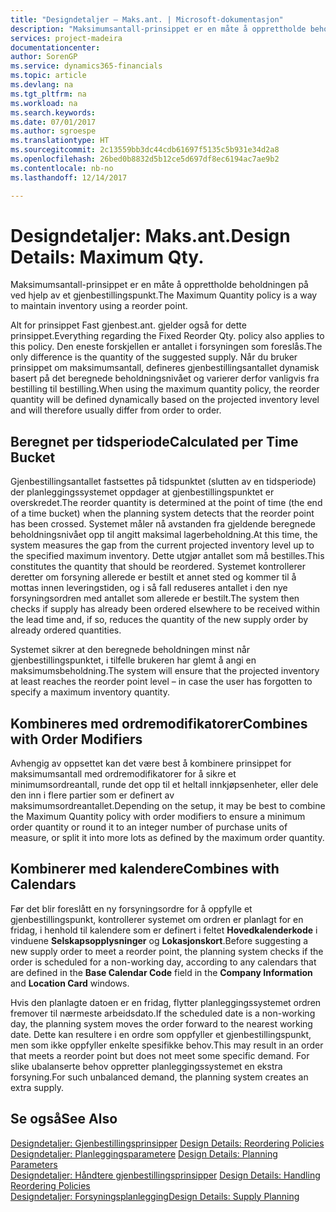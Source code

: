 ```yaml
---
title: "Designdetaljer – Maks.ant. | Microsoft-dokumentasjon"
description: "Maksimumsantall-prinsippet er en måte å opprettholde beholdningen på ved hjelp av et gjenbestillingspunkt."
services: project-madeira
documentationcenter: 
author: SorenGP
ms.service: dynamics365-financials
ms.topic: article
ms.devlang: na
ms.tgt_pltfrm: na
ms.workload: na
ms.search.keywords: 
ms.date: 07/01/2017
ms.author: sgroespe
ms.translationtype: HT
ms.sourcegitcommit: 2c13559bb3dc44cdb61697f5135c5b931e34d2a8
ms.openlocfilehash: 26bed0b8832d5b12ce5d697df8ec6194ac7ae9b2
ms.contentlocale: nb-no
ms.lasthandoff: 12/14/2017

---
```

# <a name="design-details-maximum-qty"></a><span data-ttu-id="fe0b7-103">Designdetaljer: Maks.ant.</span><span class="sxs-lookup"><span data-stu-id="fe0b7-103">Design Details: Maximum Qty.</span></span>
<span data-ttu-id="fe0b7-104">Maksimumsantall-prinsippet er en måte å opprettholde beholdningen på ved hjelp av et gjenbestillingspunkt.</span><span class="sxs-lookup"><span data-stu-id="fe0b7-104">The Maximum Quantity policy is a way to maintain inventory using a reorder point.</span></span>  
  
 <span data-ttu-id="fe0b7-105">Alt for prinsippet Fast gjenbest.ant. gjelder også for dette prinsippet.</span><span class="sxs-lookup"><span data-stu-id="fe0b7-105">Everything regarding the Fixed Reorder Qty. policy also applies to this policy.</span></span> <span data-ttu-id="fe0b7-106">Den eneste forskjellen er antallet i forsyningen som foreslås.</span><span class="sxs-lookup"><span data-stu-id="fe0b7-106">The only difference is the quantity of the suggested supply.</span></span> <span data-ttu-id="fe0b7-107">Når du bruker prinsippet om maksimumsantall, defineres gjenbestillingsantallet dynamisk basert på det beregnede beholdningsnivået og varierer derfor vanligvis fra bestilling til bestilling.</span><span class="sxs-lookup"><span data-stu-id="fe0b7-107">When using the maximum quantity policy, the reorder quantity will be defined dynamically based on the projected inventory level and will therefore usually differ from order to order.</span></span>  
  
## <a name="calculated-per-time-bucket"></a><span data-ttu-id="fe0b7-108">Beregnet per tidsperiode</span><span class="sxs-lookup"><span data-stu-id="fe0b7-108">Calculated per Time Bucket</span></span>  
 <span data-ttu-id="fe0b7-109">Gjenbestillingsantallet fastsettes på tidspunktet (slutten av en tidsperiode) der planleggingssystemet oppdager at gjenbestillingspunktet er overskredet.</span><span class="sxs-lookup"><span data-stu-id="fe0b7-109">The reorder quantity is determined at the point of time (the end of a time bucket) when the planning system detects that the reorder point has been crossed.</span></span> <span data-ttu-id="fe0b7-110">Systemet måler nå avstanden fra gjeldende beregnede beholdningsnivået opp til angitt maksimal lagerbeholdning.</span><span class="sxs-lookup"><span data-stu-id="fe0b7-110">At this time, the system measures the gap from the current projected inventory level up to the specified maximum inventory.</span></span> <span data-ttu-id="fe0b7-111">Dette utgjør antallet som må bestilles.</span><span class="sxs-lookup"><span data-stu-id="fe0b7-111">This constitutes the quantity that should be reordered.</span></span> <span data-ttu-id="fe0b7-112">Systemet kontrollerer deretter om forsyning allerede er bestilt et annet sted og kommer til å mottas innen leveringstiden, og i så fall reduseres antallet i den nye forsyningsordren med antallet som allerede er bestilt.</span><span class="sxs-lookup"><span data-stu-id="fe0b7-112">The system then checks if supply has already been ordered elsewhere to be received within the lead time and, if so, reduces the quantity of the new supply order by already ordered quantities.</span></span>  
  
 <span data-ttu-id="fe0b7-113">Systemet sikrer at den beregnede beholdningen minst når gjenbestillingspunktet, i tilfelle brukeren har glemt å angi en maksimumsbeholdning.</span><span class="sxs-lookup"><span data-stu-id="fe0b7-113">The system will ensure that the projected inventory at least reaches the reorder point level – in case the user has forgotten to specify a maximum inventory quantity.</span></span>  
  
## <a name="combines-with-order-modifiers"></a><span data-ttu-id="fe0b7-114">Kombineres med ordremodifikatorer</span><span class="sxs-lookup"><span data-stu-id="fe0b7-114">Combines with Order Modifiers</span></span>  
 <span data-ttu-id="fe0b7-115">Avhengig av oppsettet kan det være best å kombinere prinsippet for maksimumsantall med ordremodifikatorer for å sikre et minimumsordreantall, runde det opp til et heltall innkjøpsenheter, eller dele den inn i flere partier som er definert av maksimumsordreantallet.</span><span class="sxs-lookup"><span data-stu-id="fe0b7-115">Depending on the setup, it may be best to combine the Maximum Quantity policy with order modifiers to ensure a minimum order quantity or round it to an integer number of purchase units of measure, or split it into more lots as defined by the maximum order quantity.</span></span>  
  
## <a name="combines-with-calendars"></a><span data-ttu-id="fe0b7-116">Kombinerer med kalendere</span><span class="sxs-lookup"><span data-stu-id="fe0b7-116">Combines with Calendars</span></span>  
 <span data-ttu-id="fe0b7-117">Før det blir foreslått en ny forsyningsordre for å oppfylle et gjenbestillingspunkt, kontrollerer systemet om ordren er planlagt for en fridag, i henhold til kalendere som er definert i feltet **Hovedkalenderkode** i vinduene **Selskapsopplysninger** og **Lokasjonskort**.</span><span class="sxs-lookup"><span data-stu-id="fe0b7-117">Before suggesting a new supply order to meet a reorder point, the planning system checks if the order is scheduled for a non-working day, according to any calendars that are  defined in the **Base Calendar Code** field in the **Company Information** and **Location Card** windows.</span></span>  
  
 <span data-ttu-id="fe0b7-118">Hvis den planlagte datoen er en fridag, flytter planleggingssystemet ordren fremover til nærmeste arbeidsdato.</span><span class="sxs-lookup"><span data-stu-id="fe0b7-118">If the scheduled date is a non-working day, the planning system moves the order forward to the nearest working date.</span></span> <span data-ttu-id="fe0b7-119">Dette kan resultere i en ordre som oppfyller et gjenbestillingspunkt, men som ikke oppfyller enkelte spesifikke behov.</span><span class="sxs-lookup"><span data-stu-id="fe0b7-119">This may result in an order that meets a reorder point but does not meet some specific demand.</span></span> <span data-ttu-id="fe0b7-120">For slike ubalanserte behov oppretter planleggingssystemet en ekstra forsyning.</span><span class="sxs-lookup"><span data-stu-id="fe0b7-120">For such unbalanced demand, the planning system creates an extra supply.</span></span>  
  
## <a name="see-also"></a><span data-ttu-id="fe0b7-121">Se også</span><span class="sxs-lookup"><span data-stu-id="fe0b7-121">See Also</span></span>  
 <span data-ttu-id="fe0b7-122">[Designdetaljer: Gjenbestillingsprinsipper](design-details-reordering-policies.md) </span><span class="sxs-lookup"><span data-stu-id="fe0b7-122">[Design Details: Reordering Policies](design-details-reordering-policies.md) </span></span>  
 <span data-ttu-id="fe0b7-123">[Designdetaljer: Planleggingsparametere](design-details-planning-parameters.md) </span><span class="sxs-lookup"><span data-stu-id="fe0b7-123">[Design Details: Planning Parameters](design-details-planning-parameters.md) </span></span>  
 <span data-ttu-id="fe0b7-124">[Designdetaljer: Håndtere gjenbestillingsprinsipper](design-details-handling-reordering-policies.md) </span><span class="sxs-lookup"><span data-stu-id="fe0b7-124">[Design Details: Handling Reordering Policies](design-details-handling-reordering-policies.md) </span></span>  
 [<span data-ttu-id="fe0b7-125">Designdetaljer: Forsyningsplanlegging</span><span class="sxs-lookup"><span data-stu-id="fe0b7-125">Design Details: Supply Planning</span></span>](design-details-supply-planning.md)
